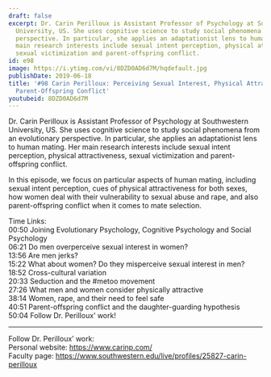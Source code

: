 ```yaml
---
draft: false
excerpt: Dr. Carin Perilloux is Assistant Professor of Psychology at Southwestern
  University, US. She uses cognitive science to study social phenomena from an evolutionary
  perspective. In particular, she applies an adaptationist lens to human mating. Her
  main research interests include sexual intent perception, physical attractiveness,
  sexual victimization and parent-offspring conflict.
id: e98
image: https://i.ytimg.com/vi/8DZD0AD6d7M/hqdefault.jpg
publishDate: 2019-06-18
title: '#98 Carin Perilloux: Perceiving Sexual Interest, Physical Attractiveness,
  Parent-Offspring Conflict'
youtubeid: 8DZD0AD6d7M
---
```

Dr. Carin Perilloux is Assistant Professor of Psychology at Southwestern University, US. She uses cognitive science to study social phenomena from an evolutionary perspective. In particular, she applies an adaptationist lens to human mating. Her main research interests include sexual intent perception, physical attractiveness, sexual victimization and parent-offspring conflict.

In this episode, we focus on particular aspects of human mating, including sexual intent perception, cues of physical attractiveness for both sexes, how women deal with their vulnerability to sexual abuse and rape, and also parent-offspring conflict when it comes to mate selection.

Time Links:  
00:50  Joining Evolutionary Psychology, Cognitive Psychology and Social Psychology  
06:21  Do men overperceive sexual interest in women?                 
13:56  Are men jerks?        
15:22  What about women? Do they misperceive sexual interest in men?      
18:52  Cross-cultural variation        
20:33  Seduction and the #metoo movement           
27:26  What men and women consider physically attractive    
38:14  Women, rape, and their need to feel safe  
40:51  Parent-offspring conflict and the daughter-guarding hypothesis  
50:04  Follow Dr. Perilloux’ work!

---

Follow Dr. Perilloux’ work:  
Personal website: https://www.carinp.com/  
Faculty page: https://www.southwestern.edu/live/profiles/25827-carin-perilloux

